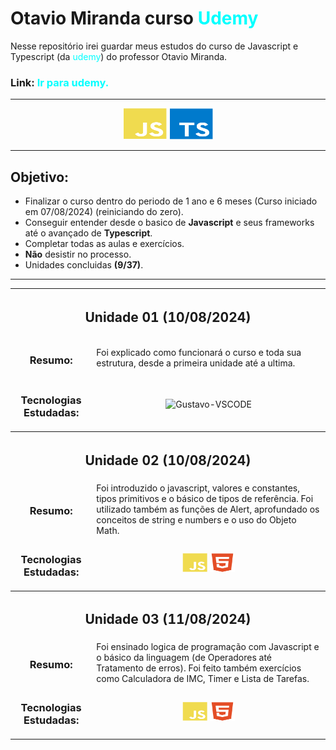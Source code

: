 # Otavio Miranda curso <span style="color: cyan">Udemy</span>
Nesse repositório irei guardar meus estudos do curso de Javascript e Typescript (da <span style="color: cyan">udemy</span>) do professor Otavio Miranda.

### Link: <a href="https://www.udemy.com/course/curso-de-javascript-moderno-do-basico-ao-avancado/" target="_blank" style="text-decoration: none; color: cyan;">Ir para udemy.</a>

<hr>

<div width = '100%' align='center'>
  <img alt="Gustavo-JAVASCRIPT" height="50" width="70" src="https://raw.githubusercontent.com/devicons/devicon/master/icons/javascript/javascript-plain.svg">
  <img alt="Gustavo-TYPESCRIPT" height="50" width="70" src="https://raw.githubusercontent.com/devicons/devicon/master/icons/typescript/typescript-plain.svg">
</div>

<hr>

## Objetivo:
- Finalizar o curso dentro do periodo de 1 ano e 6 meses (Curso iniciado em 07/08/2024) (reiniciando do zero).
- Conseguir entender desde o basico de <strong>Javascript</strong> e seus frameworks até o avançado de <strong>Typescript</strong>.
- Completar todas as aulas e exercícios.
- <strong>Não</strong> desistir no processo.
- Unidades concluidas <strong>(9/37)</strong>.

<hr>
<table align='center'>
  <tr align='center'>
    <th colspan="2"><h2>Unidade 01 (10/08/2024)</h2>
     <tr>
       <td><h3 align='center'>Resumo:</h3>
       <td> Foi explicado como funcionará o curso e toda sua estrutura, desde a primeira unidade até a ultima.
     </tr>
     <tr>
       <td><h3 align='center'>Tecnologias Estudadas:</h3>
       <td align='center'> <img alt="Gustavo-VSCODE" height="30" width="30" src="https://cdn.icon-icons.com/icons2/2107/PNG/512/file_type_vscode_icon_130084.png">
     </tr>
  </tr>
  
  <tr align='center'>
    <th colspan="2"><h2>Unidade 02 (10/08/2024)</h2>
     <tr>
       <td><h3 align='center'>Resumo:</h3>
       <td> Foi introduzido o javascript, valores e constantes, tipos primitivos e o básico de tipos de referência. Foi utilizado também as funções de Alert, aprofundado os conceitos de string e numbers e o uso do Objeto Math.
     </tr>
     <tr>
       <td><h3 align='center'>Tecnologias Estudadas:</h3>
       <td align='center'> <img alt="Gustavo-JAVASCRIPT" height="30" width="40" src="https://raw.githubusercontent.com/devicons/devicon/master/icons/javascript/javascript-plain.svg">
         <img alt="Gustavo-HTML" height="30" width="40" src="https://raw.githubusercontent.com/devicons/devicon/master/icons/html5/html5-plain.svg">
     </tr>
  </tr>
  
  <tr align='center'>
    <th colspan="2"><h2>Unidade 03 (11/08/2024)</h2>
     <tr>
       <td><h3 align='center'>Resumo:</h3>
       <td> Foi ensinado logica de programação com Javascript e o básico da linguagem (de Operadores até Tratamento de erros). Foi feito também exercícios como Calculadora de IMC, Timer e Lista de Tarefas.
     </tr>
     <tr>
       <td><h3 align='center'>Tecnologias Estudadas:</h3>
       <td align='center'> <img alt="Gustavo-JAVASCRIPT" height="30" width="40" src="https://raw.githubusercontent.com/devicons/devicon/master/icons/javascript/javascript-plain.svg">
       <img alt="Gustavo-HTML" height="30" width="40" src="https://raw.githubusercontent.com/devicons/devicon/master/icons/html5/html5-plain.svg">
     </tr>
  </tr>

  <!-- <tr align='center'>
    <th colspan="2"><h2>Unidade 04 (04/07/2023)</h2>
     <tr>
       <td><h3 align='center'>Resumo:</h3>
       <td> Foi finalizado o conteudo de funções avançadas em javascript, começando com uma recaptulação sobre o assunto até aprofundar sobre o mesmo.
     </tr>
     <tr>
       <td><h3 align='center'>Tecnologias Estudadas:</h3>
       <td align='center'> <img alt="Gustavo-JAVASCRIPT" height="30" width="40" src="https://raw.githubusercontent.com/devicons/devicon/master/icons/javascript/javascript-plain.svg">
     </tr>
  </tr> -->

  <!-- <tr align='center'>
    <th colspan="2"><h2>Unidade 05 (20/07/2023)</h2>
     <tr>
       <td><h3 align='center'>Resumo:</h3>
       <td> Foi finalizado o conteudo de arrays avançadas em javascript, começando com uma recaptulação sobre o assunto até aprofundar sobre o mesmo.
     </tr>
     <tr>
       <td><h3 align='center'>Tecnologias Estudadas:</h3>
       <td align='center'> <img alt="Gustavo-JAVASCRIPT" height="30" width="40" src="https://raw.githubusercontent.com/devicons/devicon/master/icons/javascript/javascript-plain.svg">
     </tr>
  </tr> -->
  <!-- <tr align='center'>
    <th colspan="2"><h2>Unidade 06 (06/08/2023)</h2>
     <tr>
       <td><h3 align='center'>Resumo:</h3>
       <td> Foi finalizado o conteudo de objetos avançados em javascript, começando com uma recaptulação sobre o assunto até aprofundar sobre o mesmo. Foi feito um execício usando arrays e objetos com um intuito de validar CPFs.
     </tr>
     <tr>
       <td><h3 align='center'>Tecnologias Estudadas:</h3>
       <td align='center'> <img alt="Gustavo-JAVASCRIPT" height="30" width="40" src="https://raw.githubusercontent.com/devicons/devicon/master/icons/javascript/javascript-plain.svg">
     </tr>
  </tr> -->
  <!-- <tr align='center'>
    <th colspan="2"><h2>Unidade 07 (08/09/2023)</h2>
     <tr>
       <td><h3 align='center'>Resumo:</h3>
       <td> Foi ensinado POO usando classes, getters, setters, heranças e métodos estáticos em javascript.
     </tr>
     <tr>
       <td><h3 align='center'>Tecnologias Estudadas:</h3>
       <td align='center'> <img alt="Gustavo-JAVASCRIPT" height="30" width="40" src="https://raw.githubusercontent.com/devicons/devicon/master/icons/javascript/javascript-plain.svg">
     </tr>
  </tr> -->
  <!-- <tr align='center'>
    <th colspan="2"><h2>Unidade 08 (24/09/2023)</h2>
     <tr>
       <td><h3 align='center'>Resumo:</h3>
       <td> Foi ensinado o conceito de Promises e seus métodos, AJAX, Fetch API e Axios utilizando JSON.
     </tr>
     <tr>
       <td><h3 align='center'>Tecnologias Estudadas:</h3>
       <td align='center'> <img alt="Gustavo-JAVASCRIPT" height="30" width="40" src="https://raw.githubusercontent.com/devicons/devicon/master/icons/javascript/javascript-plain.svg">
       <img alt="Gustavo-HTML" height="30" width="40" src="https://raw.githubusercontent.com/devicons/devicon/master/icons/html5/html5-plain.svg">
     </tr>
  </tr> -->
  <!-- <tr align='center'>
    <th colspan="2"><h2>Unidade 09 (02/10/2023)</h2>
     <tr>
       <td><h3 align='center'>Resumo:</h3>
       <td> Foi ensinado Webpack com Babel para compilar codigos complexos em sistemas antigos e o uso de Import e Export.
     </tr>
     <tr>
       <td><h3 align='center'>Tecnologias Estudadas:</h3>
       <td align='center'> <img alt="Gustavo-JAVASCRIPT" height="30" width="40" src="https://raw.githubusercontent.com/devicons/devicon/master/icons/javascript/javascript-plain.svg">
       <img alt="Gustavo-HTML" height="30" width="40" src="https://raw.githubusercontent.com/devicons/devicon/master/icons/html5/html5-plain.svg">
       <img alt="Gustavo-BABEL" height="30" width="40" src="https://raw.githubusercontent.com/devicons/devicon/master/icons/babel/babel-original.svg">
       <img alt="Gustavo-WEBPACK" height="30" width="40" src="https://raw.githubusercontent.com/devicons/devicon/master/icons/webpack/webpack-original.svg">
     </tr>
  </tr> -->
  <!-- <tr align='center'>
    <th colspan="2"><h2>Unidade </h2>
     <tr>
       <td><h3 align='center'>Resumo:</h3>
       <td> 
     </tr>
     <tr>
       <td><h3 align='center'>Tecnologias Estudadas:</h3>
       <td align='center'> 
     </tr>
  </tr> -->
</table>
